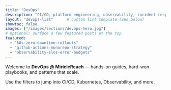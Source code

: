 ```yaml
---
title: "DevOps"
description: "CI/CD, platform engineering, observability, incident response, and the gritty lessons from shipping at scale."
layout: "devops-list"      # custom list template (see below)
showtoc: false
images: ["/images/sections/devops-hero.jpg"]
# Optional: surface a few featured posts at the top
featured:
  - "k8s-zero-downtime-rollouts"
  - "github-actions-monorepo-strategy"
  - "observability-slos-error-budgets"
---
```

Welcome to **DevOps @ MiricleReach** — hands-on guides, hard-won playbooks, and patterns that scale.

Use the filters to jump into CI/CD, Kubernetes, Observability, and more.
